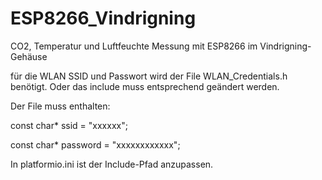 # ESP8266_Vindrigning
CO2, Temperatur und Luftfeuchte Messung mit ESP8266 im Vindrigning-Gehäuse

für die WLAN SSID und Passwort wird der File WLAN_Credentials.h benötigt.
Oder das include muss entsprechend geändert werden.

Der File muss enthalten:

const char* ssid = "xxxxxx";

const char* password = "xxxxxxxxxxxx";

In platformio.ini ist der Include-Pfad anzupassen.
